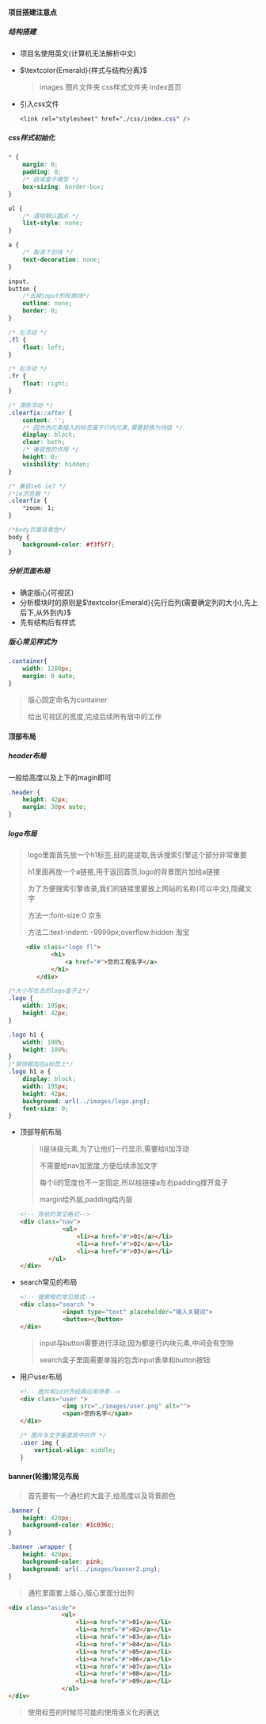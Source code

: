 #### 项目搭建注意点

##### 结构搭建

- 项目名使用英文(计算机无法解析中文)

- $\textcolor{Emerald}{样式与结构分离}$

  > images 图片文件夹  css样式文件夹  index首页

- 引入css文件

  ```css
  <link rel="stylesheet" href="./css/index.css" />
  ```

##### css样式初始化

```css
* {
    margin: 0;
    padding: 0;
    /* 自减盒子模型 */
    box-sizing: border-box;
}

ul {
    /* 清除默认圆点 */
    list-style: none;
}

a {
    /* 取消下划线 */
    text-decoration: none;
}

input,
button {
    /*去掉input的轮廓线*/
    outline: none;
    border: 0;
}

/* 左浮动 */
.fl {
    float: left;
}

/* 右浮动 */
.fr {
    float: right;
}

/* 清除浮动 */
.clearfix::after {
    content: '';
    /* 因为伪元素插入的标签属于行内元素,需要转换为块级 */
    display: block;
    clear: both;
    /* 兼容性的作用 */
    height: 0;
    visibility: hidden;
}

/* 兼容ie6 ie7 */
/*ie浏览器 */
.clearfix {
    *zoom: 1;
}

/*body页面背景色*/
body {
    background-color: #f3f5f7;
}
```

##### 分析页面布局

- 确定版心(可视区)
- 分析模块时的原则是$\textcolor{Emerald}{先行后列(需要确定列的大小),先上后下,从外到内}$
- 先有结构后有样式

##### 版心常见样式为

```css
.container{
    width: 1200px;
    margin: 0 auto;
}
```

> 版心固定命名为container
>
> 给出可视区的宽度,完成后续所有居中的工作

#### 顶部布局

##### header布局

一般给高度以及上下的magin即可

```css
.header {
    height: 42px;
    margin: 30px auto;
}
```

##### logo布局

> logo里面首先放一个h1标签,目的是提取,告诉搜索引擎这个部分非常重要
>
> h1里面再放一个a链接,用于返回首页,logo的背景图片加给a链接
>
> 为了方便搜索引擎收录,我们的链接里要放上网站的名称(可以中文),隐藏文字
>
> 方法一:font-size:0  京东
>
> 方法二:text-indent: -9999px;overflow:hidden   淘宝

```html
     <div class="logo fl">
            <h1>
                <a href="#">您的工程名字</a>
            </h1>
        </div>
```

```css
/*大小写在总的logo盒子上*/
.logo {
    width: 195px;
    height: 42px;
}

.logo h1 {
    width: 100%;
    height: 100%;
}
/*装饰都加在a标签上*/
.logo h1 a {
    display: block;
    width: 195px;
    height: 42px;
    background: url(../images/logo.png);
    font-size: 0;
}
```

- 顶部导航布局

  > li是块级元素,为了让他们一行显示,需要给li加浮动
  >
  > 不需要给nav加宽度,方便后续添加文字
  >
  > 每个li的宽度也不一定固定,所以给链接a左右padding撑开盒子
  >
  > margin给外层,padding给内层

  ```html
  <!-- 导航的常见格式-->
  <div class="nav">
              <ul>
                  <li><a href="#">01</a></li>
                  <li><a href="#">02</a></li>
                  <li><a href="#">03</a></li>
          </ul>
  </div>
  ```

- search常见的布局

  ```html
  <!-- 搜索框的常见格式--> 
  <div class="search ">
              <input type="text" placeholder="输入关键词">
              <button></button>
  </div>
  ```

  > input与button需要进行浮动,因为都是行内块元素,中间会有空隙
  >
  > search盒子里面需要单独的包含input表单和button按钮

- 用户user布局

  ```html
  <!-- 图片和id对齐经典应用场景-->
  <div class="user ">
              <img src="./images/user.png" alt="">
              <span>您的名字</span>
  </div>
  ```

  ```css
  /* 图片与文字垂直居中对齐 */
  .user img {
      vertical-align: middle;
  }
  ```

#### banner(轮播)常见布局

> 首先要有一个通栏的大盒子,给高度以及背景颜色

```css
.banner {
    height: 420px;
    background-color: #1c036c;
}

.banner .wrapper {
    height: 420px;
    background-color: pink;
    background: url(../images/banner2.png);
}
```

> 通栏里面套上版心,版心里面分出列

```html
<div class="aside">
               <ul>
                   <li><a href="#">01</a></li>
                   <li><a href="#">02</a></li>
                   <li><a href="#">03</a></li>
                   <li><a href="#">04</a></li>
                   <li><a href="#">05</a></li>
                   <li><a href="#">06</a></li>
                   <li><a href="#">07</a></li>
                   <li><a href="#">08</a></li>
                   <li><a href="#">09</a></li>
               </ul>
</div>
```

> 使用标签的时候尽可能的使用语义化的表达